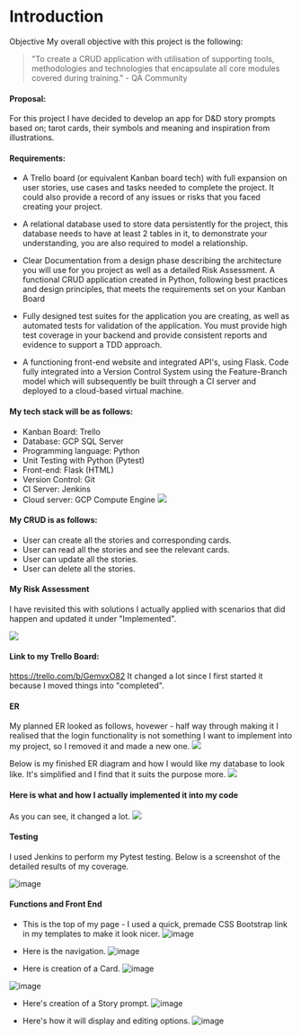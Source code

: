 # **Introduction**


Objective
My overall objective with this project is the following:

>"To create a CRUD application with utilisation of supporting tools,
methodologies and technologies that encapsulate all core modules
covered during training." - QA Community

#### Proposal:

For this project I have decided to develop an app for D&D story prompts based on; tarot cards, their symbols and meaning and inspiration from illustrations.

#### Requirements:
* A Trello board (or equivalent Kanban board tech) with full expansion
on user stories, use cases and tasks needed to complete the project.
It could also provide a record of any issues or risks that you faced
creating your project.

* A relational database used to store data persistently for the
project, this database needs to have at least 2 tables in it, to
demonstrate your understanding, you are also required to model a
relationship.

* Clear Documentation from a design phase describing the architecture
you will use for you project as well as a detailed Risk Assessment.
A functional CRUD application created in Python, following best
practices and design principles, that meets the requirements set on
your Kanban Board

* Fully designed test suites for the application you are creating, as
well as automated tests for validation of the application. You must
provide high test coverage in your backend and provide consistent
reports and evidence to support a TDD approach.

* A functioning front-end website and integrated API's, using Flask.
Code fully integrated into a Version Control System using the
Feature-Branch model which will subsequently be built through a CI
server and deployed to a cloud-based virtual machine.


#### My tech stack will be as follows:

* Kanban Board: Trello 
* Database: GCP SQL Server
* Programming language: Python
* Unit Testing with Python (Pytest)
* Front-end: Flask (HTML)
* Version Control: Git
* CI Server: Jenkins
* Cloud server: GCP Compute Engine
![](https://i.imgur.com/x7f5JnJ.png)  




#### My CRUD is as follows:

* User can create all the stories and corresponding cards.
* User can read all the stories and see the relevant cards.
* User can update all the stories.
* User can delete all the stories.

#### **My Risk Assessment**
I have revisited this with solutions I actually applied with scenarios that did happen and updated it under "Implemented".

![](https://i.imgur.com/HRoeBy9.png)

#### Link to my Trello Board:
https://trello.com/b/GemvxO82
It changed a lot since I first started it because I moved things into "completed".

#### ER

My planned ER looked as follows, hovewer - half way through making it I realised that the login functionality is not something I want to implement into my project, so I removed it and made a new one.
![](https://i.imgur.com/0UVNVFe.png)

Below is my finished ER diagram and how I would like my database to look like. It's simplified and I find that it suits the purpose more.
![](https://i.imgur.com/9LSgsnz.png)
#### Here is what and how I actually implemented it into my code
As you can see, it changed a lot.
![](https://i.imgur.com/qxomCQS.png)

#### Testing
I used Jenkins to perform my Pytest testing. Below is a screenshot of the detailed results of my coverage.

![image](https://user-images.githubusercontent.com/86067593/126895038-0038e237-32fb-4db2-a042-bf01099743ad.png)


#### Functions and Front End

* This is the top of my page - I used a quick, premade CSS Bootstrap link in my templates to make it look nicer.
![image](https://i.imgur.com/PWjxixl.png)

* Here is the navigation.
![image](https://i.imgur.com/khGgsI8.png)

* Here is creation of a Card.
![image](https://i.imgur.com/NlHjLnn.png)

![image](https://i.imgur.com/Werw7Sm.png)

* Here's creation of a Story prompt.
![image](https://i.imgur.com/GatMp9x.png)

* Here's how it will display and editing options.
![image](https://i.imgur.com/vlrLXZy.png)
